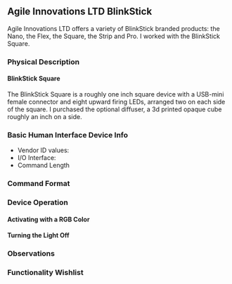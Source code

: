 ## Agile Innovations LTD BlinkStick

Agile Innovations LTD offers a variety of BlinkStick branded products:
the Nano, the Flex, the Square, the Strip and Pro. I worked with the
BlinkStick Square.

### Physical Description

#### BlinkStick Square

The BlinkStick Square is a roughly one inch square device with a
USB-mini female connector and eight upward firing LEDs, arranged two
on each side of the square. I purchased the optional diffuser, a 3d
printed opaque cube roughly an inch on a side. 

### Basic Human Interface Device Info

- Vendor ID values:
- I/O Interface:
- Command Length

### Command Format

### Device Operation

#### Activating with a RGB Color

#### Turning the Light Off

### Observations

### Functionality Wishlist

